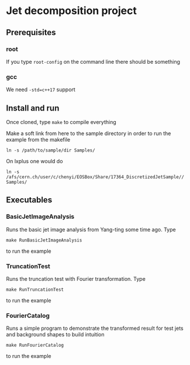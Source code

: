# Jet decomposition project

## Prerequisites

### root

If you type `root-config` on the command line there should be something

### gcc

We need `-std=c++17` support



## Install and run

Once cloned, type `make` to compile everything

Make a soft link from here to the sample directory in order to run the example from the makefile

```
ln -s /path/to/sample/dir Samples/
```

On lxplus one would do

```
ln -s /afs/cern.ch/user/c/chenyi/EOSBox/Share/17364_DiscretizedJetSample// Samples/
```



## Executables

### BasicJetImageAnalysis

Runs the basic jet image analysis from Yang-ting some time ago.  Type

```
make RunBasicJetImageAnalysis
```

to run the example





### TruncationTest

Runs the truncation test with Fourier transformation.  Type

```
make RunTruncationTest
```

to run the example




### FourierCatalog

Runs a simple program to demonstrate the transformed result for test jets and background shapes to build intuition

```
make RunFourierCatalog
```

to run the example

